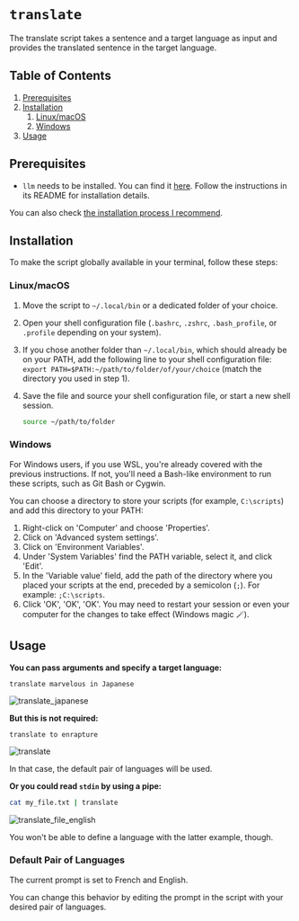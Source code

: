 # `translate`

The translate script takes a sentence and a target language as input and provides the translated sentence in the target language.

<!-- TOC -->
## Table of Contents

1. [Prerequisites](#prerequisites)
1. [Installation](#installation)
    1. [Linux/macOS](#linuxmacos)
    1. [Windows](#windows)
1. [Usage](#usage)
<!-- /TOC -->

## Prerequisites

* `llm` needs to be installed. You can find it [here](https://github.com/simonw/llm). Follow the instructions in its README for installation details.

You can also check [the installation process I recommend](https://github.com/sderev/llm-toolbox#install-llm-with-pipx).

## Installation

To make the script globally available in your terminal, follow these steps:

### Linux/macOS

1. Move the script to `~/.local/bin` or a dedicated folder of your choice.
1. Open your shell configuration file (`.bashrc`, `.zshrc`, `.bash_profile`, or `.profile` depending on your system).
1. If you chose another folder than `~/.local/bin`, which should already be on your PATH, add the following line to your shell configuration file: `export PATH=$PATH:~/path/to/folder/of/your/choice` (match the directory you used in step 1).
1. Save the file and source your shell configuration file, or start a new shell session.

    ```bash
    source ~/path/to/folder
    ```

### Windows

For Windows users, if you use WSL, you're already covered with the previous instructions. If not, you'll need a Bash-like environment to run these scripts, such as Git Bash or Cygwin. 

You can choose a directory to store your scripts (for example, `C:\scripts`) and add this directory to your PATH:

1. Right-click on 'Computer' and choose 'Properties'.
1. Click on 'Advanced system settings'.
1. Click on 'Environment Variables'.
1. Under 'System Variables' find the PATH variable, select it, and click 'Edit'.
1. In the 'Variable value' field, add the path of the directory where you placed your scripts at the end, preceded by a semicolon (`;`). For example: `;C:\scripts`.
1. Click 'OK', 'OK', 'OK'. You may need to restart your session or even your computer for the changes to take effect (Windows magic 🪄).

## Usage

**You can pass arguments and specify a target language:**

```
translate marvelous in Japanese
```

![translate_japanese](https://github.com/sderev/llm-toolbox/assets/24412384/42e98531-b881-4938-9793-e31100c62954)

**But this is not required:**

```
translate to enrapture
```

![translate](https://github.com/sderev/llm-toolbox/assets/24412384/0ef3a0fb-06b0-4c4a-822c-0ab67309e5c6)

In that case, the default pair of languages will be used.

**Or you could read `stdin` by using a pipe:**

```bash
cat my_file.txt | translate
```

![translate_file_english](https://github.com/sderev/llm-toolbox/assets/24412384/c15fa8eb-efca-44c9-b6e4-b91b03a7db32)

You won't be able to define a language with the latter example, though.

### Default Pair of Languages

The current prompt is set to French and English.

You can change this behavior by editing the prompt in the script with your desired pair of languages.
